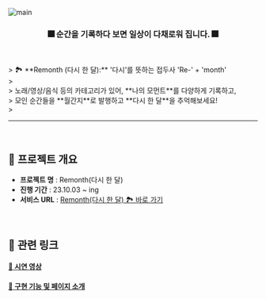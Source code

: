 ![main](https://github.com/outoro/remonth/assets/102403987/2069544d-2d23-4a6c-84f4-b5f3fe12ffcf)
<main align="center">
    <h3 align="center">🎆 순간을 기록하다 보면 일상이 다채로워 집니다. 🎆</h3> 
</main>

<br>
<br>
> 🏞 **Remonth (다시 한 달):**  '다시'를 뜻하는 접두사 'Re-' + 'month' <br>
> <br>
> 노래/영상/음식 등의 카테고리가 있어, **나의 모먼트**를 다양하게 기록하고, <br>
> 모인 순간들을 **월간지**로 발행하고 **다시 한 달**을 추억해보세요! <br>
>
<br>

------------

<br>

## 🚩 프로젝트 개요
* **프로젝트 명** : Remonth(다시 한 달)
* **진행 기간** : 23.10.03 ~ ing
* **서비스 URL** : [Remonth(다시 한 달) 🏞 바로 가기](https://remonth.vercel.app/)

<br>

## 📝 관련 링크

#### [🎥 시연 영상](https://youtu.be/G5Gz6EIQZPI)

#### [📌 구현 기능 및 페이지 소개](https://sand-newt-068.notion.site/Remonth-9843e8b0c5c1493aba61b04e9b6e9c10?pvs=4)

<br>


